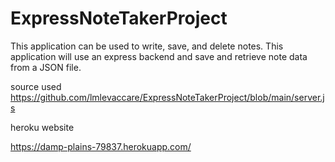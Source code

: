 # ExpressNoteTakerProject
This application  can be used to write, save, and delete notes. This application will use an express backend and save and retrieve note data from a JSON file.

source used
https://github.com/lmlevaccare/ExpressNoteTakerProject/blob/main/server.js

heroku website

https://damp-plains-79837.herokuapp.com/

